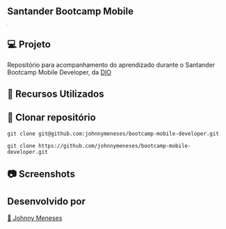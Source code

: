 ## Santander Bootcamp Mobile

<img src="https://hermes.digitalinnovation.one/tracks/87136efb-f048-4304-81c4-f21a7654920b.png" style="zoom:13%;" />



## 💻 Projeto

Repositório para acompanhamento do aprendizado durante o Santander Bootcamp Mobile Developer, da [DIO](https://www.dio.me/)





## 🔧 Recursos Utilizados



## 💾 Clonar repositório

`git clone git@github.com:johnnymeneses/bootcamp-mobile-developer.git`

`git clone https://github.com/johnnymeneses/bootcamp-mobile-developer.git`


## 📷 Screenshots




## Desenvolvido por

[:man: Johnny Meneses](https://www.linkedin.com/in/johnny-meneses-84520419/)
